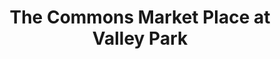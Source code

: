 ---
title: "The Commons Market Place at Valley Park"
url: /hurricane/the-commons-market-place-at-valley-park/
shop: supermarket
---